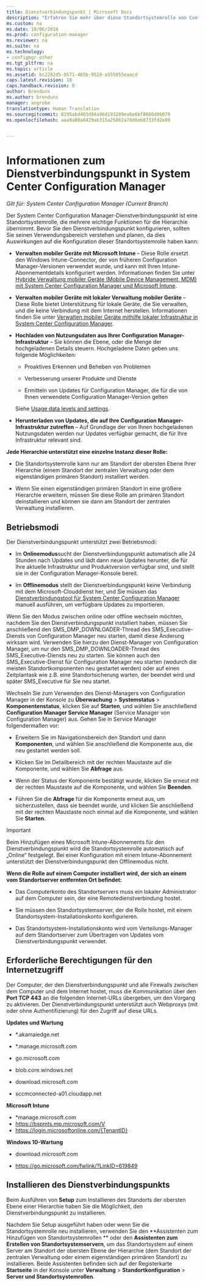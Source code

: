 ```yaml
---
title: Dienstverbindungspunkt | Microsoft Docs
description: "Erfahren Sie mehr über diese Standortsystemrolle von Configuration Manager, und verstehen und planen Sie den Verwendungsbereich."
ms.custom: na
ms.date: 10/06/2016
ms.prod: configuration-manager
ms.reviewer: na
ms.suite: na
ms.technology:
- configmgr-other
ms.tgt_pltfrm: na
ms.topic: article
ms.assetid: bc2282d5-0571-465b-9528-a555855eaacd
caps.latest.revision: 18
caps.handback.revision: 0
author: Brenduns
ms.author: brenduns
manager: angrobe
translationtype: Human Translation
ms.sourcegitcommit: 8195abd403d94a96d193289ea6e6bf8880d06078
ms.openlocfilehash: aaa9a80a8429ab315a25862a78d6eb8733fd2e89


---
```

# <a name="about-the-service-connection-point-in-system-center-configuration-manager"></a>Informationen zum Dienstverbindungspunkt in System Center Configuration Manager

*Gilt für: System Center Configuration Manager (Current Branch)*

Der System Center Configuration Manager-Dienstverbindungspunkt ist eine Standortsystemrolle, die mehrere wichtige Funktionen für die Hierarchie übernimmt. Bevor Sie den Dienstverbindungspunkt konfigurieren, sollten Sie seinen Verwendungsbereich verstehen und planen, da dies Auswirkungen auf die Konfiguration dieser Standortsystemrolle haben kann:  

-   **Verwalten mobiler Geräte mit Microsoft Intune** – Diese Rolle ersetzt den Windows Intune-Connector, der von früheren Configuration Manager-Versionen verwendet wurde, und kann mit Ihren Intune-Abonnementdetails konfiguriert werden. Informationen finden Sie unter [Hybride Verwaltung mobiler Geräte (Mobile Device Management, MDM) mit System Center Configuration Manager und Microsoft Intune](../../../../mdm/understand/hybrid-mobile-device-management.md).  

-   **Verwalten mobiler Geräte mit lokaler Verwaltung mobiler Geräte** – Diese Rolle bietet Unterstützung für lokale Geräte, die Sie verwalten, und die keine Verbindung mit dem Internet herstellen. Informationen finden Sie unter [Verwalten mobiler Geräte mithilfe lokaler Infrastruktur in System Center Configuration Manager](../../../../mdm/understand/manage-mobile-devices-with-on-premises-infrastructure.md).  

-   **Hochladen von Nutzungsdaten aus Ihrer Configuration Manager-Infrastruktur** – Sie können die Ebene, oder die Menge der hochgeladenen Details steuern. Hochgeladene Daten geben uns folgende Möglichkeiten:  

    -   Proaktives Erkennen und Beheben von Problemen  

    -   Verbesserung unserer Produkte und Dienste  

    -   Ermitteln von Updates für Configuration Manager, die für die von Ihnen verwendete Configuration Manager-Version gelten  

     Siehe [Usage data levels and settings](../../../../core/servers/deploy/install/setup-reference.md#bkmk_usage).  

-   **Herunterladen von Updates, die auf Ihre Configuration Manager-Infrastruktur zutreffen** – Auf Grundlage der von Ihnen hochgeladenen Nutzungsdaten werden nur Updates verfügbar gemacht, die für Ihre Infrastruktur relevant sind.  

 **Jede Hierarchie unterstützt eine einzelne Instanz dieser Rolle:**  

-   Die Standortsystemrolle kann nur am Standort der obersten Ebene Ihrer Hierarchie (einem Standort der zentralen Verwaltung oder dem eigenständigen primären Standort) installiert werden.  

-   Wenn Sie einen eigenständigen primären Standort in eine größere Hierarchie erweitern, müssen Sie diese Rolle am primären Standort deinstallieren und können sie dann am Standort der zentralen Verwaltung installieren.  

##  <a name="a-namebkmkmodesa-modes-of-operation"></a><a name="bkmk_modes"></a> Betriebsmodi  
 Der Dienstverbindungspunkt unterstützt zwei Betriebsmodi:  

-   Im **Onlinemodus**sucht der Dienstverbindungspunkt automatisch alle 24 Stunden nach Updates und lädt dann neue Updates herunter, die für Ihre aktuelle Infrastruktur und Produktversion verfügbar sind, und stellt sie in der Configuration Manager-Konsole bereit.  

-   Im **Offlinemodus** stellt der Dienstverbindungspunkt keine Verbindung mit dem Microsoft-Clouddienst her, und Sie müssen das [Dienstverbindungstool für System Center Configuration Manager](../../../../core/servers/manage/use-the-service-connection-tool.md) manuell ausführen, um verfügbare Updates zu importieren.  

Wenn Sie den Modus zwischen online oder offline wechseln möchten, nachdem Sie den Dienstverbindungspunkt installiert haben, müssen Sie anschließend den SMS_DMP_DOWNLOADER-Thread des SMS_Executive-Diensts von Configuration Manager neu starten, damit diese Änderung wirksam wird.  Verwenden Sie hierzu den Dienst-Manager von Configuration Manager, um nur den SMS_DMP_DOWNLOADER-Thread des SMS_Executive-Diensts neu zu starten.  Sie können auch den SMS_Executive-Dienst für Configuration Manager neu starten (wodurch die meisten Standortkomponenten neu gestartet werden) oder auf einen Zeitplantask wie z.B. eine Standortsicherung warten, der beendet wird und später SMS_Executive für Sie neu startet.  

Wechseln Sie zum Verwenden des Dienst-Managers von Configuration Manager in der Konsole zu **Überwachung** > **Systemstatus** > **Komponentenstatus**, klicken Sie auf **Starten**, und wählen Sie anschließend **Configuration Manager Service Manager** (Service Manager von Configuration Manager) aus.  Gehen Sie in Service Manager folgendermaßen vor:  

-   Erweitern Sie im Navigationsbereich den Standort und dann **Komponenten**, und wählen Sie anschließend die Komponente aus, die neu gestartet werden soll.  

-   Klicken Sie im Detailbereich mit der rechten Maustaste auf die Komponente, und wählen Sie **Abfrage** aus.  

-   Wenn der Status der Komponente bestätigt wurde, klicken Sie erneut mit der rechten Maustaste auf die Komponente, und wählen Sie **Beenden**.  

-   Führen Sie die **Abfrage** für die Komponente erneut aus, um sicherzustellen, dass sie beendet wurde, und klicken Sie anschließend mit der rechten Maustaste noch einmal auf die Komponente, und wählen Sie **Starten**.  

> [!IMPORTANT]  
>  Beim Hinzufügen eines Microsoft Intune-Abonnements für den Dienstverbindungspunkt wird die Standortsystemrolle automatisch auf „Online“ festgelegt. Bei einer Konfiguration mit einem Intune-Abonnement unterstützt der Dienstverbindungspunkt den Offlinemodus nicht.  

**Wenn die Rolle auf einem Computer installiert wird, der sich an einem vom Standortserver entfernten Ort befindet:**  

-   Das Computerkonto des Standortservers muss ein lokaler Administrator auf dem Computer sein, der eine Remotedienstverbindung hostet.

-   Sie müssen den Standortsystemserver, der die Rolle hostet, mit einem Standortsystem-Installationskonto konfigurieren.  

-   Das Standortsystem-Installationskonto wird vom Verteilungs-Manager auf dem Standortserver zum Übertragen von Updates vom Dienstverbindungspunkt verwendet.

##  <a name="a-namebkmkurlsa-internet-access-requirements"></a><a name="bkmk_urls"></a> Erforderliche Berechtigungen für den Internetzugriff  
Der Computer, der den Dienstverbindungspunkt und alle Firewalls zwischen dem Computer und dem Internet hostet, muss die Kommunikation über den **Port TCP 443** an die folgenden Internet-URLs übergeben, um den Vorgang zu aktivieren. Der Dienstverbindungspunkt unterstützt auch Webproxys (mit oder ohne Authentifizierung) für den Zugriff auf diese URLs.  

**Updates und Wartung**  

-   *.akamaiedge.net  

-   *.manage.microsoft.com

-   go.microsoft.com

-   blob.core.windows.net  

-   download.microsoft.com  

-   sccmconnected-a01.cloudapp.net  

**Microsoft Intune**  

-   *manage.microsoft.com  
-   https://bspmts.mp.microsoft.com/V
-   https://login.microsoftonline.com/{TenantID}


**Windows 10-Wartung**  

-   download.microsoft.com  

-   https://go.microsoft.com/fwlink/?LinkID=619849  

## <a name="install-the-service-connection-point"></a>Installieren des Dienstverbindungspunkts
Beim Ausführen von **Setup** zum Installieren des Standorts der obersten Ebene einer Hierarchie haben Sie die Möglichkeit, den Dienstverbindungspunkt zu installieren.

Nachdem Sie Setup ausgeführt haben oder wenn Sie die Standortsystemrolle neu installieren, verwenden Sie den **Assistenten zum Hinzufügen von Standortsystemrollen ** oder den **Assistenten zum Erstellen von Standortsystemservern**, um das Standortsystem auf einem Server am Standort der obersten Ebene der Hierarchie (dem Standort der zentralen Verwaltung oder einem eigenständigen primären Standort) zu installieren.  Beide Assistenten befinden sich auf der Registerkarte **Startseite** in der Konsole unter **Verwaltung** > **Standortkonfiguration** > **Server und Standortsystemrollen**.



<!--HONumber=Dec16_HO3-->


